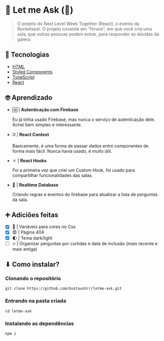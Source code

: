 # 💬 Let me Ask (🚧)

> O projeto do Next Level Week Together (React), o evento da Rocketseat. O projeto consiste em "fóruns", em que você cria uma sala, que outras pessoas podem entrar, para responder as dúvidas da galera.

## 📡 Tecnologias

- [HTML](https://developer.mozilla.org/pt-BR/docs/Web/HTML)
- [Styled Components](https://styled-components.com/)
- [TypeScript](https://www.typescriptlang.org/)
- [React](https://reactjs.org/)
## 🤓 Aprendizado

- 🆔 | **Autenticação com Firebase**

    Eu já tinha usado Firebase, mas nunca o serviço de autenticação dele. Achei bem simples e interessante.

- ⛓ | **React Context**

    Basicamente, é uma forma de passar dados entre componentes de forma mais fácil. Nunca havia usado, é muito útil.

- ⚛ | **React Hooks**

    Foi a primeira vez que criei um Custom Hook, foi usado para compartilhar funcionalidades das salas.

- 💾 | **Realtime Database**

    Criando regras e eventos do firebase para atualizar a lista de perguntas da sala.

## ➕ Adiciões feitas

- [x] 📼 | Variáveis para cores no Css
- [x] 😨 | Página 404
- [x] 🌓 | Tema dark/light
- [ ] 🔥 | Organizar perguntas por curtidas e data de inclusão (mais recente e mais antiga)

## ⬇ Como instalar?

### Clonando o repositório

```
git clone https://github.com/GustavoSrr/letme-ask.git
```

### Entrando na pasta criada

```
cd letme-ask
```

### Instalando as dependências

```
npm i
```
